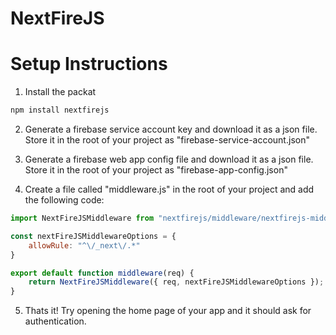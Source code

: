 # NextFireJS

# Setup Instructions

1. Install the packat
```bash
npm install nextfirejs
```

2. Generate a firebase service account key and download it as a json file.
Store it in the root of your project as "firebase-service-account.json"

3. Generate a firebase web app config file and download it as a json file.
Store it in the root of your project as "firebase-app-config.json"

4. Create a file called "middleware.js" in the root of your project and add the following code:

```javascript
import NextFireJSMiddleware from "nextfirejs/middleware/nextfirejs-middleware";

const nextFireJSMiddlewareOptions = {
    allowRule: "^\/_next\/.*"
}

export default function middleware(req) {
    return NextFireJSMiddleware({ req, nextFireJSMiddlewareOptions });
}
```

5. Thats it! Try opening the home page of your app and it should ask for authentication.